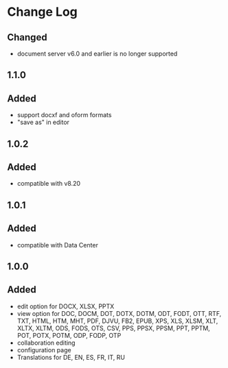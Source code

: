 # Change Log

##
## Changed
- document server v6.0 and earlier is no longer supported

## 1.1.0
## Added
- support docxf and oform formats
- "save as" in editor

## 1.0.2
## Added
- compatible with v8.20

## 1.0.1
## Added
- compatible with Data Center

## 1.0.0
## Added
- edit option for DOCX, XLSX, PPTX
- view option for DOC, DOCM, DOT, DOTX, DOTM, ODT, FODT, OTT, RTF, TXT, HTML, HTM, MHT, PDF, DJVU, FB2, EPUB, XPS, XLS,
XLSM, XLT, XLTX, XLTM, ODS, FODS, OTS, CSV, PPS, PPSX, PPSM, PPT, PPTM, POT, POTX, POTM, ODP, FODP, OTP
- collaboration editing
- configuration page
- Translations for DE, EN, ES, FR, IT, RU